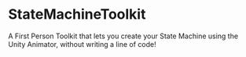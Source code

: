 # StateMachineToolkit
 A First Person Toolkit that lets you create your State Machine using the Unity Animator, without writing a line of code!
